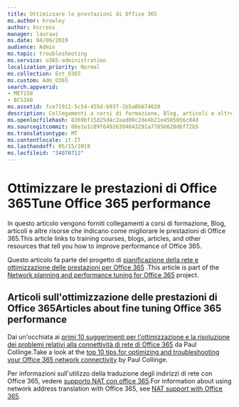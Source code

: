 ```yaml
---
title: Ottimizzare le prestazioni di Office 365
ms.author: krowley
author: kccross
manager: laurawi
ms.date: 04/09/2019
audience: Admin
ms.topic: troubleshooting
ms.service: o365-administration
localization_priority: Normal
ms.collection: Ent_O365
ms.custom: Adm_O365
search.appverid:
- MET150
- BCS160
ms.assetid: fce71911-5c54-455d-b937-1b5a0b674620
description: Collegamenti a corsi di formazione, Blog, articoli e altre risorse che indicano come migliorare le prestazioni di Office 365.
ms.openlocfilehash: 8369bf15d25d4c2aad00c2de4b21e4585056c04d
ms.sourcegitcommit: 08e1e1c09f64926394043291a77856620d6f72b5
ms.translationtype: MT
ms.contentlocale: it-IT
ms.lasthandoff: 05/15/2019
ms.locfileid: "34070712"
---
```

# <a name="tune-office-365-performance"></a><span data-ttu-id="e1c8a-103">Ottimizzare le prestazioni di Office 365</span><span class="sxs-lookup"><span data-stu-id="e1c8a-103">Tune Office 365 performance</span></span>

<span data-ttu-id="e1c8a-104">In questo articolo vengono forniti collegamenti a corsi di formazione, Blog, articoli e altre risorse che indicano come migliorare le prestazioni di Office 365.</span><span class="sxs-lookup"><span data-stu-id="e1c8a-104">This article links to training courses, blogs, articles, and other resources that tell you how to improve performance of Office 365.</span></span>
  
<span data-ttu-id="e1c8a-105">Questo articolo fa parte del progetto di [pianificazione della rete e ottimizzazione delle prestazioni per Office 365](https://aka.ms/tune) .</span><span class="sxs-lookup"><span data-stu-id="e1c8a-105">This article is part of the [Network planning and performance tuning for Office 365](https://aka.ms/tune) project.</span></span>
   
## <a name="articles-about-fine-tuning-office-365-performance"></a><span data-ttu-id="e1c8a-106">Articoli sull'ottimizzazione delle prestazioni di Office 365</span><span class="sxs-lookup"><span data-stu-id="e1c8a-106">Articles about fine tuning Office 365 performance</span></span>

<span data-ttu-id="e1c8a-107">Dai un'occhiata ai [primi 10 suggerimenti per l'ottimizzazione e la risoluzione dei problemi relativi alla connettività di rete di Office 365](https://blogs.technet.com/b/onthewire/archive/2014/06/18/top-10-tips-for-optimising-amp-troubleshooting-your-office-365-network-connectivity.aspx) da Paul Collinge.</span><span class="sxs-lookup"><span data-stu-id="e1c8a-107">Take a look at the [top 10 tips for optimizing and troubleshooting your Office 365 network connectivity](https://blogs.technet.com/b/onthewire/archive/2014/06/18/top-10-tips-for-optimising-amp-troubleshooting-your-office-365-network-connectivity.aspx) by Paul Collinge.</span></span> 
  
<span data-ttu-id="e1c8a-108">Per informazioni sull'utilizzo della traduzione degli indirizzi di rete con Office 365, vedere [supporto NAT con office 365](nat-support-with-office-365.md).</span><span class="sxs-lookup"><span data-stu-id="e1c8a-108">For information about using network address translation with Office 365, see [NAT support with Office 365](nat-support-with-office-365.md).</span></span>
  

